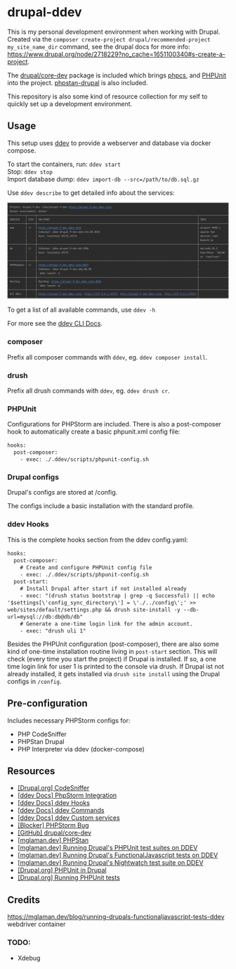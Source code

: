 # drupal-ddev

This is my personal development environment when working with Drupal. Created via the
`composer create-project drupal/recommended-project my_site_name_dir` command, see the drupal docs
for more info: https://www.drupal.org/node/2718229?no_cache=1651100340#s-create-a-project.

The [drupal/core-dev](https://packagist.org/packages/drupal/core-dev) package is included which
brings [phpcs](https://github.com/squizlabs/PHP_CodeSniffer), and [PHPUnit](https://phpunit.de) into the project.
[phpstan-drupal](https://github.com/mglaman/phpstan-drupal) is also included.

This repository is also some kind of resource collection for my self to quickly set up a development environment.

## Usage

This setup uses [ddev](https://ddev.readthedocs.io/en/stable/) to provide a webserver and database via docker compose.

To start the containers, run: `ddev start` <br/>
Stop: `ddev stop` <br/>
Import database dump: `ddev import-db --src=/path/to/db.sql.gz`

Use `ddev describe` to get detailed info about the services:

![ddev describe cli output](.github/images/ddev-describe.png)

To get a list of all available commands, use `ddev -h`

For more see the [ddev CLI Docs](https://ddev.readthedocs.io/en/stable/users/cli-usage/).

### composer

Prefix all composer commands with `ddev`, eg. `ddev composer install`.

### drush

Prefix all drush commands with `ddev`, eg. `ddev drush cr`.

### PHPUnit

Configurations for PHPStorm are included. There is also a post-composer hook to automatically create a basic
phpunit.xml config file:

```
hooks:
  post-composer:
    - exec: ./.ddev/scripts/phpunit-config.sh
```

### Drupal configs

Drupal's configs are stored at /config.

The configs include a basic installation with the standard profile.

### ddev Hooks

This is the complete hooks section from the ddev config.yaml:

```
hooks:
  post-composer:
    # Create and configure PHPUnit config file
    - exec: ./.ddev/scripts/phpunit-config.sh
  post-start:
    # Install Drupal after start if not installed already
    - exec: "(drush status bootstrap | grep -q Successful) || echo '$settings[\'config_sync_directory\'] = \'./../config\';' >> web/sites/default/settings.php && drush site-install -y --db-url=mysql://db:db@db/db"
    # Generate a one-time login link for the admin account.
    - exec: "drush uli 1"
```

Besides the PHPUnit configuration (post-composer), there are also some kind of one-time installation routine living in
`post-start` section. This will check (every time you start the project) if Drupal is installed. If so, a one time login
link for user 1 is printed to the console via drush. If Drupal ist not already installed, it gets installed via
`drush site install` using the Drupal configs in `/config`.

## Pre-configuration

Includes necessary PHPStorm configs for:

* PHP CodeSniffer
* PHPStan Drupal
* PHP Interpreter via ddev (docker-compose)

## Resources

* [[Drupal.org] CodeSniffer](https://www.drupal.org/docs/contributed-modules/code-review-module/installing-coder-sniffer)
* [[ddev Docs] PhpStorm Integration](https://ddev.readthedocs.io/en/stable/users/topics/phpstorm/)
* [[ddev Docs] ddev Hooks](https://ddev.readthedocs.io/en/latest/users/configuration/hooks/)
* [[ddev Docs] ddev Commands](https://ddev.readthedocs.io/en/latest/users/extend/custom-commands/)
* [[ddev Docs] ddev Custom services](https://ddev.readthedocs.io/en/latest/users/extend/custom-compose-files/)
* [[Blocker] PHPStorm Bug](https://youtrack.jetbrains.com/issue/WI-62463)
* [[GitHub] drupal/core-dev](https://github.com/drupal/core-dev)
* [[mglaman.dev] PHPStan](https://mglaman.dev/blog/tighten-your-drupal-code-using-phpstan)
* [[mglaman.dev] Running Drupal's PHPUnit test suites on DDEV](https://mglaman.dev/blog/running-drupals-phpunit-test-suites-ddev)
* [[mglaman.dev] Running Drupal's FunctionalJavascript tests on DDEV](https://mglaman.dev/blog/running-drupals-functionaljavascript-tests-ddev)
* [[mglaman.dev] Running Drupal's Nightwatch test suite on DDEV](https://mglaman.dev/blog/running-drupals-nightwatch-test-suite-ddev)
* [[Drupal.org] PHPUnit in Drupal](https://www.drupal.org/docs/automated-testing/phpunit-in-drupal)
* [[Drupal.org] Running PHPUnit tests](https://www.drupal.org/docs/automated-testing/phpunit-in-drupal/running-phpunit-tests)

## Credits

https://mglaman.dev/blog/running-drupals-functionaljavascript-tests-ddev webdriver container

### TODO:

* Xdebug
